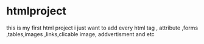 # htmlproject
this is my first html project i just want to add every html tag , attribute ,forms ,tables,images ,links,clicable image, addvertisment and etc 
